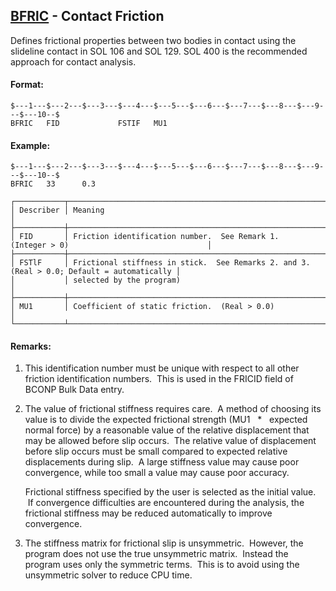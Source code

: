 ## [BFRlC](https://nexus.hexagon.com/documentationcenter/bundle/MSC_Nastran_2022.4/page/Nastran_Combined_Book/qrg/bulkab/TOC.BFRlC.xhtml) - Contact Friction

Defines frictional properties between two bodies in contact using the slideline contact in SOL 106 and SOL 129. SOL 400 is the recommended approach for contact analysis.

#### Format:

```nastran
$---1---$---2---$---3---$---4---$---5---$---6---$---7---$---8---$---9---$---10--$
BFRIC   FID             FSTIF   MU1
```

#### Example:

```nastran
$---1---$---2---$---3---$---4---$---5---$---6---$---7---$---8---$---9---$---10--$
BFRIC   33      0.3
```

```text
┌───────────┬────────────────────────────────────────────────────────────────────────────────────────────┐
│ Describer │ Meaning                                                                                    │
├───────────┼────────────────────────────────────────────────────────────────────────────────────────────┤
│ FID       │ Friction identification number.  See Remark 1. (Integer > 0)                               │
├───────────┼────────────────────────────────────────────────────────────────────────────────────────────┤
│ FSTlF     │ Frictional stiffness in stick.  See Remarks 2. and 3. (Real > 0.0; Default = automatically │
│           │ selected by the program)                                                                   │
├───────────┼────────────────────────────────────────────────────────────────────────────────────────────┤
│ MU1       │ Coefficient of static friction.  (Real > 0.0)                                              │
└───────────┴────────────────────────────────────────────────────────────────────────────────────────────┘
```

#### Remarks:

1. This identification number must be unique with respect to all other friction identification numbers.  This is used in the FRICID field of BCONP Bulk Data entry.

2. The value of frictional stiffness requires care.  A method of choosing its value is to divide the expected frictional strength (MU1   *   expected normal force) by a reasonable value of the relative displacement that may be allowed before slip occurs.  The relative value of displacement before slip occurs must be small compared to expected relative displacements during slip.  A large stiffness value may cause poor convergence, while too small a value may cause poor accuracy.

     Frictional stiffness specified by the user is selected as the initial value.  If convergence difficulties are encountered during the analysis, the frictional stiffness may be reduced automatically to improve convergence.

3. The stiffness matrix for frictional slip is unsymmetric.  However, the program does not use the true unsymmetric matrix.  Instead the program uses only the symmetric terms.  This is to avoid using the unsymmetric solver to reduce CPU time.

